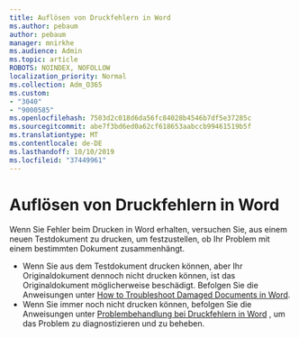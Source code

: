 ```yaml
---
title: Auflösen von Druckfehlern in Word
ms.author: pebaum
author: pebaum
manager: mnirkhe
ms.audience: Admin
ms.topic: article
ROBOTS: NOINDEX, NOFOLLOW
localization_priority: Normal
ms.collection: Adm_O365
ms.custom:
- "3040"
- "9000585"
ms.openlocfilehash: 7503d2c018d6da56fc84028b4546b7df5e37285c
ms.sourcegitcommit: abe7f3bd6ed0a62cf618653aabccb99461519b5f
ms.translationtype: MT
ms.contentlocale: de-DE
ms.lasthandoff: 10/10/2019
ms.locfileid: "37449961"
---
```

# <a name="resolving-print-failures-in-word"></a>Auflösen von Druckfehlern in Word

Wenn Sie Fehler beim Drucken in Word erhalten, versuchen Sie, aus einem neuen Testdokument zu drucken, um festzustellen, ob Ihr Problem mit einem bestimmten Dokument zusammenhängt.

- Wenn Sie aus dem Testdokument drucken können, aber Ihr Originaldokument dennoch nicht drucken können, ist das Originaldokument möglicherweise beschädigt. Befolgen Sie die Anweisungen unter [How to Troubleshoot Damaged Documents in Word](https://docs.microsoft.com/office/troubleshoot/word/damaged-documents-in-word#update-microsoft-office-and-windows).
- Wenn Sie immer noch nicht drucken können, befolgen Sie die Anweisungen unter [Problembehandlung bei Druckfehlern in Word](https://docs.microsoft.com/office/troubleshoot/word/print-failures-in-word) , um das Problem zu diagnostizieren und zu beheben.